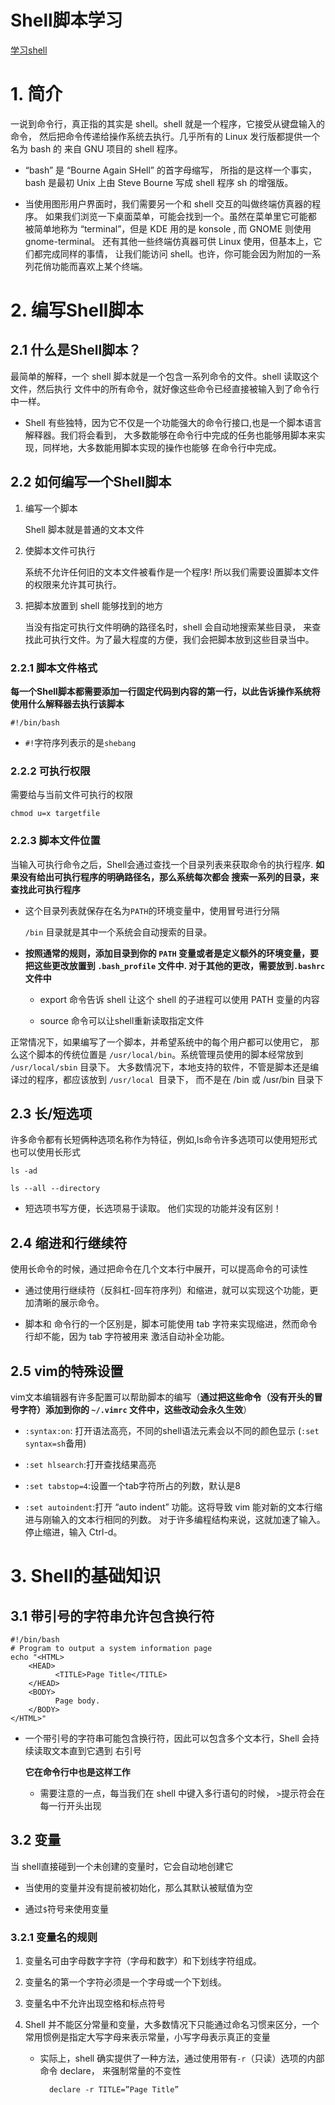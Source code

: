 # Shell脚本学习

[学习shell](http://billie66.github.io/TLCL/book/index.html)

# 1. 简介

一说到命令行，真正指的其实是 shell。shell 就是一个程序，它接受从键盘输入的命令， 然后把命令传递给操作系统去执行。几乎所有的 Linux 发行版都提供一个名为 bash 的 来自 GNU 项目的 shell 程序。

- “bash” 是 “Bourne Again SHell” 的首字母缩写， 所指的是这样一个事实，bash 是最初 Unix 上由 Steve Bourne 写成 shell 程序 sh 的增强版。


- 当使用图形用户界面时，我们需要另一个和 shell 交互的叫做终端仿真器的程序。 如果我们浏览一下桌面菜单，可能会找到一个。虽然在菜单里它可能都 被简单地称为 “terminal”，但是 KDE 用的是 konsole , 而 GNOME 则使用 gnome-terminal。 还有其他一些终端仿真器可供 Linux 使用，但基本上，它们都完成同样的事情， 让我们能访问 shell。也许，你可能会因为附加的一系列花俏功能而喜欢上某个终端。



# 2. 编写Shell脚本

## 2.1 什么是Shell脚本？

最简单的解释，一个 shell 脚本就是一个包含一系列命令的文件。shell 读取这个文件，然后执行 文件中的所有命令，就好像这些命令已经直接被输入到了命令行中一样。

- Shell 有些独特，因为它不仅是一个功能强大的命令行接口,也是一个脚本语言解释器。我们将会看到， 大多数能够在命令行中完成的任务也能够用脚本来实现，同样地，大多数能用脚本实现的操作也能够 在命令行中完成。


## 2.2 如何编写一个Shell脚本

1. 编写一个脚本

	Shell 脚本就是普通的文本文件

2. 使脚本文件可执行

	系统不允许任何旧的文本文件被看作是一个程序! 所以我们需要设置脚本文件的权限来允许其可执行。

3. 把脚本放置到 shell 能够找到的地方

	当没有指定可执行文件明确的路径名时，shell 会自动地搜索某些目录， 来查找此可执行文件。为了最大程度的方便，我们会把脚本放到这些目录当中。
	
	
### 2.2.1 脚本文件格式

**每一个Shell脚本都需要添加一行固定代码到内容的第一行，以此告诉操作系统将使用什么解释器去执行该脚本**

	#!/bin/bash

- 	`#!`字符序列表示的是`shebang`
	
### 2.2.2 可执行权限

需要给与当前文件可执行的权限

	chmod u=x targetfile
	
### 2.2.3 脚本文件位置

当输入可执行命令之后，Shell会通过查找一个目录列表来获取命令的执行程序. **如果没有给出可执行程序的明确路径名，那么系统每次都会 搜索一系列的目录，来查找此可执行程序**

- 这个目录列表就保存在名为`PATH`的环境变量中，使用冒号进行分隔

	`/bin` 目录就是其中一个系统会自动搜索的目录。

- **按照通常的规则，添加目录到你的 `PATH` 变量或者是定义额外的环境变量，要把这些更改放置到 `.bash_profile` 文件中. 对于其他的更改，需要放到`.bashrc`文件中**

	- export 命令告诉 shell 让这个 shell 的子进程可以使用 PATH 变量的内容

	- source 命令可以让shell重新读取指定文件

	
正常情况下，如果编写了一个脚本，并希望系统中的每个用户都可以使用它， 那么这个脚本的传统位置是 `/usr/local/bin`。系统管理员使用的脚本经常放到 `/usr/local/sbin` 目录下。 大多数情况下，本地支持的软件，不管是脚本还是编译过的程序，都应该放到 `/usr/local `目录下， 而不是在 /bin 或 /usr/bin 目录下
	
	
## 2.3 长/短选项

许多命令都有长短俩种选项名称作为特征，例如,ls命令许多选项可以使用短形式也可以使用长形式

	ls -ad
	
	ls --all --directory
	
- 短选项书写方便，长选项易于读取。 他们实现的功能并没有区别！	
## 2.4 缩进和行继续符

使用长命令的时候，通过把命令在几个文本行中展开，可以提高命令的可读性

- 通过使用行继续符（反斜杠-回车符序列）和缩进，就可以实现这个功能，更加清晰的展示命令。 

- 脚本和 命令行的一个区别是，脚本可能使用 tab 字符来实现缩进，然而命令行却不能，因为 tab 字符被用来 激活自动补全功能。

## 2.5 vim的特殊设置

vim文本编辑器有许多配置可以帮助脚本的编写（**通过把这些命令（没有开头的冒号字符）添加到你的 `~/.vimrc` 文件中，这些改动会永久生效**）

- `:syntax:on`: 打开语法高亮，不同的shell语法元素会以不同的颜色显示 (`:set syntax=sh`备用)

- `:set hlsearch`:打开查找结果高亮

- `:set tabstop=4`:设置一个tab字符所占的列数，默认是8

- `:set autoindent`:打开 “auto indent” 功能。这将导致 vim 能对新的文本行缩进与刚输入的文本行相同的列数。 对于许多编程结构来说，这就加速了输入。停止缩进，输入 Ctrl-d。


# 3. Shell的基础知识

## 3.1 带引号的字符串允许包含换行符

	#!/bin/bash
	# Program to output a system information page
	echo "<HTML>
	    <HEAD>
	          <TITLE>Page Title</TITLE>
	    </HEAD>
	    <BODY>
	          Page body.
	    </BODY>
	</HTML>"

- 一个带引号的字符串可能包含换行符，因此可以包含多个文本行，Shell 会持续读取文本直到它遇到 右引号

	**它在命令行中也是这样工作**
	
	- 需要注意的一点，每当我们在 shell 中键入多行语句的时候， `>`提示符会在每一行开头出现

	
	
## 3.2 变量

当 shell直接碰到一个未创建的变量时，它会自动地创建它

- 当使用的变量并没有提前被初始化，那么其默认被赋值为空

- 通过`$`符号来使用变量


### 3.2.1 变量名的规则

1. 变量名可由字母数字字符（字母和数字）和下划线字符组成。

2. 变量名的第一个字符必须是一个字母或一个下划线。

3. 变量名中不允许出现空格和标点符号

4. Shell 并不能区分常量和变量，大多数情况下只能通过命名习惯来区分，一个常用惯例是指定大写字母来表示常量，小写字母表示真正的变量
	
	- 实际上，shell 确实提供了一种方法，通过使用带有`-r`（只读）选项的内部命令 declare， 来强制常量的不变性

			declare -r TITLE=”Page Title”


	
	
	


	
	